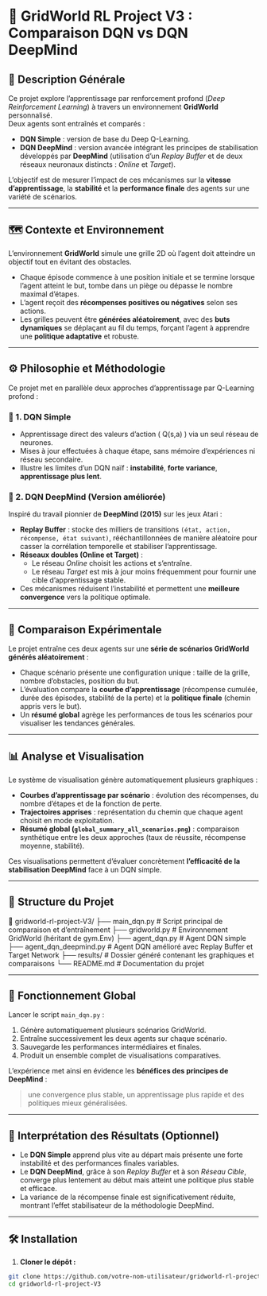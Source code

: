 # 🧠 GridWorld RL Project V3 : Comparaison DQN vs DQN DeepMind

## 🎯 Description Générale
Ce projet explore l’apprentissage par renforcement profond (*Deep Reinforcement Learning*) à travers un environnement **GridWorld** personnalisé.  
Deux agents sont entraînés et comparés :

- **DQN Simple** : version de base du Deep Q-Learning.  
- **DQN DeepMind** : version avancée intégrant les principes de stabilisation développés par **DeepMind** (utilisation d’un *Replay Buffer* et de deux réseaux neuronaux distincts : *Online* et *Target*).

L’objectif est de mesurer l’impact de ces mécanismes sur la **vitesse d’apprentissage**, la **stabilité** et la **performance finale** des agents sur une variété de scénarios.

---

## 🗺️ Contexte et Environnement
L’environnement **GridWorld** simule une grille 2D où l’agent doit atteindre un objectif tout en évitant des obstacles.

- Chaque épisode commence à une position initiale et se termine lorsque l’agent atteint le but, tombe dans un piège ou dépasse le nombre maximal d’étapes.  
- L’agent reçoit des **récompenses positives ou négatives** selon ses actions.  
- Les grilles peuvent être **générées aléatoirement**, avec des **buts dynamiques** se déplaçant au fil du temps, forçant l’agent à apprendre une **politique adaptative** et robuste.  

---

## ⚙️ Philosophie et Méthodologie
Ce projet met en parallèle deux approches d’apprentissage par Q-Learning profond :

### 🧩 1. DQN Simple
- Apprentissage direct des valeurs d’action \( Q(s,a) \) via un seul réseau de neurones.  
- Mises à jour effectuées à chaque étape, sans mémoire d’expériences ni réseau secondaire.  
- Illustre les limites d’un DQN naïf : **instabilité**, **forte variance**, **apprentissage plus lent**.

### 🔬 2. DQN DeepMind (Version améliorée)
Inspiré du travail pionnier de **DeepMind (2015)** sur les jeux Atari :

- **Replay Buffer** : stocke des milliers de transitions `(état, action, récompense, état suivant)`, rééchantillonnées de manière aléatoire pour casser la corrélation temporelle et stabiliser l’apprentissage.  
- **Réseaux doubles (Online et Target)** :
  - Le réseau *Online* choisit les actions et s’entraîne.  
  - Le réseau *Target* est mis à jour moins fréquemment pour fournir une cible d’apprentissage stable.  
- Ces mécanismes réduisent l’instabilité et permettent une **meilleure convergence** vers la politique optimale.

---

## 🧪 Comparaison Expérimentale
Le projet entraîne ces deux agents sur une **série de scénarios GridWorld générés aléatoirement** :

- Chaque scénario présente une configuration unique : taille de la grille, nombre d’obstacles, position du but.  
- L’évaluation compare la **courbe d’apprentissage** (récompense cumulée, durée des épisodes, stabilité de la perte) et la **politique finale** (chemin appris vers le but).  
- Un **résumé global** agrège les performances de tous les scénarios pour visualiser les tendances générales.

---

## 📊 Analyse et Visualisation
Le système de visualisation génère automatiquement plusieurs graphiques :

- **Courbes d’apprentissage par scénario** : évolution des récompenses, du nombre d’étapes et de la fonction de perte.  
- **Trajectoires apprises** : représentation du chemin que chaque agent choisit en mode exploitation.  
- **Résumé global (`global_summary_all_scenarios.png`)** : comparaison synthétique entre les deux approches (taux de réussite, récompense moyenne, stabilité).  

Ces visualisations permettent d’évaluer concrètement **l’efficacité de la stabilisation DeepMind** face à un DQN simple.

---

## 📁 Structure du Projet
📁 gridworld-rl-project-V3/
├── main_dqn.py # Script principal de comparaison et d’entraînement
├── gridworld.py # Environnement GridWorld (héritant de gym.Env)
├── agent_dqn.py # Agent DQN simple
├── agent_dqn_deepmind.py # Agent DQN amélioré avec Replay Buffer et Target Network
├── results/ # Dossier généré contenant les graphiques et comparaisons
└── README.md # Documentation du projet


---

## 🚀 Fonctionnement Global
Lancer le script `main_dqn.py` :

1. Génère automatiquement plusieurs scénarios GridWorld.  
2. Entraîne successivement les deux agents sur chaque scénario.  
3. Sauvegarde les performances intermédiaires et finales.  
4. Produit un ensemble complet de visualisations comparatives.  

L’expérience met ainsi en évidence les **bénéfices des principes de DeepMind** :  
> une convergence plus stable, un apprentissage plus rapide et des politiques mieux généralisées.

---

## 🧭 Interprétation des Résultats (Optionnel)
- Le **DQN Simple** apprend plus vite au départ mais présente une forte instabilité et des performances finales variables.  
- Le **DQN DeepMind**, grâce à son *Replay Buffer* et à son *Réseau Cible*, converge plus lentement au début mais atteint une politique plus stable et efficace.  
- La variance de la récompense finale est significativement réduite, montrant l’effet stabilisateur de la méthodologie DeepMind.  

---

## 🛠️ Installation
1. **Cloner le dépôt :**
```bash
git clone https://github.com/votre-nom-utilisateur/gridworld-rl-project-V3.git
cd gridworld-rl-project-V3

